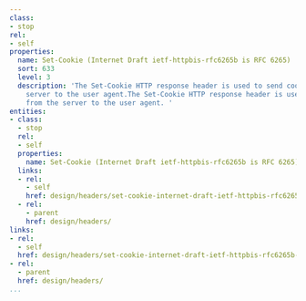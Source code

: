 ```yaml
---
class:
- stop
rel:
- self
properties:
  name: Set-Cookie (Internet Draft ietf-httpbis-rfc6265b is RFC 6265)
  sort: 633
  level: 3
  description: 'The Set-Cookie HTTP response header is used to send cookies from the
    server to the user agent.The Set-Cookie HTTP response header is used to send cookies
    from the server to the user agent. '
entities:
- class:
  - stop
  rel:
  - self
  properties:
    name: Set-Cookie (Internet Draft ietf-httpbis-rfc6265b is RFC 6265)
  links:
  - rel:
    - self
    href: design/headers/set-cookie-internet-draft-ietf-httpbis-rfc6265b-is-rfc-6265.md
  - rel:
    - parent
    href: design/headers/
links:
- rel:
  - self
  href: design/headers/set-cookie-internet-draft-ietf-httpbis-rfc6265b-is-rfc-6265.md
- rel:
  - parent
  href: design/headers/
...
```

